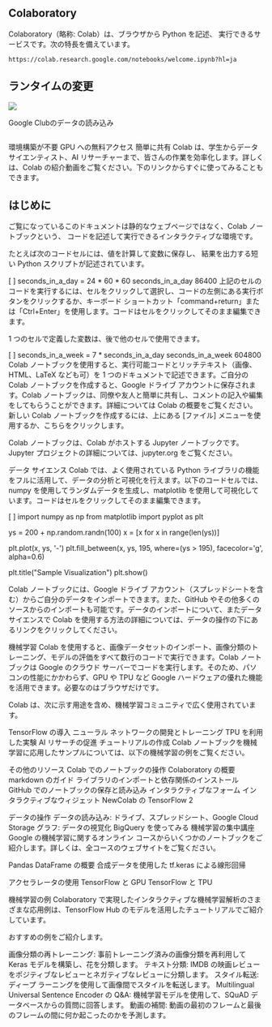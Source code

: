 ## Colaboratory 

Colaboratory（略称: Colab）は、ブラウザから Python を記述、
実行できるサービスです。次の特長を備えています。

```
https://colab.research.google.com/notebooks/welcome.ipynb?hl=ja
```

## ランタイムの変更
![](https://gyazo.com/45b9faab7b1cc8546aae82942dff0e80/raw)

Google Clubのデータの読み込み
```
```


環境構築が不要
GPU への無料アクセス
簡単に共有
Colab は、学生からデータ サイエンティスト、AI リサーチャーまで、皆さんの作業を効率化します。詳しくは、Colab の紹介動画をご覧ください。下のリンクからすぐに使ってみることもできます。

## はじめに
ご覧になっているこのドキュメントは静的なウェブページではなく、Colab ノートブックという、
コードを記述して実行できるインタラクティブな環境です。

たとえば次のコードセルには、値を計算して変数に保存し、
結果を出力する短い Python スクリプトが記述されています。

[ ]
seconds_in_a_day = 24 * 60 * 60
seconds_in_a_day
86400
上記のセルのコードを実行するには、セルをクリックして選択し、コードの左側にある実行ボタンをクリックするか、キーボード ショートカット「command+return」または「Ctrl+Enter」を使用します。コードはセルをクリックしてそのまま編集できます。

1 つのセルで定義した変数は、後で他のセルで使用できます。

[ ]
seconds_in_a_week = 7 * seconds_in_a_day
seconds_in_a_week
604800
Colab ノートブックを使用すると、実行可能コードとリッチテキスト（画像、HTML、LaTeX なども可）を 1 つのドキュメントで記述できます。ご自分の Colab ノートブックを作成すると、Google ドライブ アカウントに保存されます。Colab ノートブックは、同僚や友人と簡単に共有し、コメントの記入や編集をしてもらうことができます。詳細については Colab の概要をご覧ください。新しい Colab ノートブックを作成するには、上にある [ファイル] メニューを使用するか、こちらをクリックします。

Colab ノートブックは、Colab がホストする Jupyter ノートブックです。Jupyter プロジェクトの詳細については、jupyter.org をご覧ください。

データ サイエンス
Colab では、よく使用されている Python ライブラリの機能をフルに活用して、データの分析と可視化を行えます。以下のコードセルでは、numpy を使用してランダムデータを生成し、matplotlib を使用して可視化しています。コードはセルをクリックしてそのまま編集できます。

[ ]
import numpy as np
from matplotlib import pyplot as plt

ys = 200 + np.random.randn(100)
x = [x for x in range(len(ys))]

plt.plot(x, ys, '-')
plt.fill_between(x, ys, 195, where=(ys > 195), facecolor='g', alpha=0.6)

plt.title("Sample Visualization")
plt.show()

Colab ノートブックには、Google ドライブ アカウント（スプレッドシートを含む）からご自分のデータをインポートできます。また、GitHub やその他多くのソースからのインポートも可能です。データのインポートについて、またデータ サイエンスで Colab を使用する方法の詳細については、データの操作の下にあるリンクをクリックしてください。

機械学習
Colab を使用すると、画像データセットのインポート、画像分類のトレーニング、モデルの評価をすべて数行のコードで実行できます。Colab ノートブックは Google のクラウド サーバーでコードを実行します。そのため、パソコンの性能にかかわらず、GPU や TPU など Google ハードウェアの優れた機能を活用できます。必要なのはブラウザだけです。

Colab は、次に示す用途を含め、機械学習コミュニティで広く使用されています。

TensorFlow の導入
ニューラル ネットワークの開発とトレーニング
TPU を利用した実験
AI リサーチの促進
チュートリアルの作成
Colab ノートブックを機械学習に応用したサンプルについては、以下の機械学習の例をご覧ください。

その他のリソース
Colab でのノートブックの操作
Colaboratory の概要
markdown のガイド
ライブラリのインポートと依存関係のインストール
GitHub でのノートブックの保存と読み込み
インタラクティブなフォーム
インタラクティブなウィジェット
NewColab の TensorFlow 2

データの操作
データの読み込み: ドライブ、スプレッドシート、Google Cloud Storage
グラフ: データの視覚化
BigQuery を使ってみる
機械学習の集中講座
Google の機械学習に関するオンライン コースからいくつかのノートブックをご紹介します。詳しくは、全コースのウェブサイトをご覧ください。

Pandas DataFrame の概要
合成データを使用した tf.keras による線形回帰

アクセラレータの使用
TensorFlow と GPU
TensorFlow と TPU

機械学習の例
Colaboratory で実現したインタラクティブな機械学習解析のさまざまな応用例は、TensorFlow Hub のモデルを活用したチュートリアルでご紹介しています。

おすすめの例をご紹介します。

画像分類の再トレーニング: 事前トレーニング済みの画像分類を再利用して Keras モデルを構築し、花を分類します。
テキスト分類: IMDB の映画レビューをポジティブなレビューとネガティブなレビューに分類します。
スタイル転送: ディープ ラーニングを使用して画像間でスタイルを転送します。
Multilingual Universal Sentence Encoder の Q&A: 機械学習モデルを使用して、SQuAD データベースからの質問に回答します。
動画の補間: 動画の最初のフレームと最後のフレームの間に何か起こったのかを予測します。
